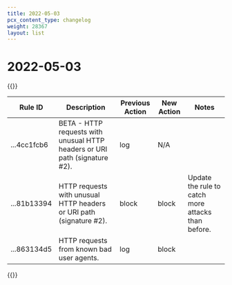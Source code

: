 ```yaml
---
title: 2022-05-03
pcx_content_type: changelog
weight: 28367
layout: list
---
```


# 2022-05-03

{{<table-wrap>}}

<table style="width: 100%">
  <thead>
    <tr>
      <th>Rule ID</th>
      <th>Description</th>
      <th>Previous Action</th>
      <th>New Action</th>
      <th>Notes</th>
    </tr>
  </thead>
  <tbody>
    <tr>
      <td>...4cc1fcb6</td>
      <td>BETA - HTTP requests with unusual HTTP headers or URI path (signature #2).</td>
      <td>log</td>
      <td>N/A</td>
      <td></td>
    </tr>
<tr>
      <td>...81b13394</td>
      <td>HTTP requests with unusual HTTP headers or URI path (signature #2).</td>
      <td>block</td>
      <td>block</td>
      <td>Update the rule to catch more attacks than before.</td>
    </tr>
<tr>
      <td>...863134d5</td>
      <td>HTTP requests from known bad user agents.</td>
      <td>log</td>
      <td>block</td>
      <td></td>
    </tr>
  </tbody>
</table>
{{</table-wrap>}}
